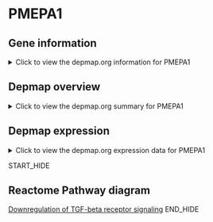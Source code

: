 <h1>PMEPA1</h1>

<h2>Gene information</h2>
<details>
  <summary>Click to view the depmap.org information for PMEPA1</summary>
  <iframe src="https://depmap.org/portal/gene/PMEPA1?tab=about" style="border:none;width:100%;height:800px"></iframe>
</details>

<h2>Depmap overview</h2>
<details>
  <summary>Click to view the depmap.org summary for PMEPA1</summary>
  <iframe src="https://depmap.org/portal/gene/PMEPA1?tab=overview" style="border:none;width:100%;height:800px"></iframe>
</details>

<h2>Depmap expression</h2>
<details>
  <summary>Click to view the depmap.org expression data for PMEPA1</summary>
  <iframe src="https://depmap.org/portal/gene/PMEPA1?tab=characterization" style="border:none;width:100%;height:800px"></iframe>
</details>


START_HIDE
<h2>Reactome Pathway diagram</h2>
<a href="https://reactome.org/PathwayBrowser/#/R-HSA-2173788">Downregulation of TGF-beta receptor signaling</a>
END_HIDE


